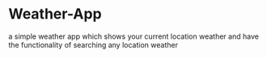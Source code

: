 # Weather-App
a simple weather app which shows your current location weather and have the functionality of searching any location weather
